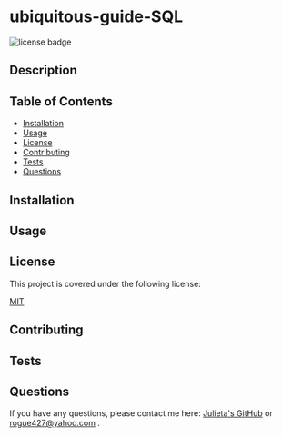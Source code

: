 # ubiquitous-guide-SQL
![license badge](https://img.shields.io/badge/license-MIT-brightgreen)

## Description



## Table of Contents

- [Installation](#installation)
- [Usage](#usage)
- [License](#license)
- [Contributing](#contributing)
- [Tests](#tests)
- [Questions](#questions)
  <a name="installation"></a>

## Installation



<a name="usage"></a>

## Usage


<a name="license"></a>

## License

This project is covered under the following license:

[MIT](https://www.mit.edu/~amini/LICENSE.md)

<a name="contributing"></a>

## Contributing


<a name="tests"></a>

## Tests

<a name="questions"></a>

## Questions

If you have any questions, please contact me here: [Julieta's GitHub](https://github.com/JulesMcP) or <rogue427@yahoo.com> .